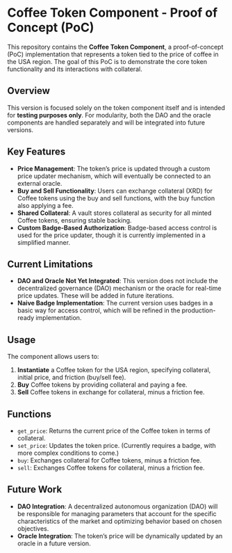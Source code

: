 # Coffee Token Component - Proof of Concept (PoC)

This repository contains the **Coffee Token Component**, a proof-of-concept (PoC) implementation that represents a token tied to the price of coffee in the USA region. The goal of this PoC is to demonstrate the core token functionality and its interactions with collateral.

## Overview

This version is focused solely on the token component itself and is intended for **testing purposes only**. For modularity, both the DAO and the oracle components are handled separately and will be integrated into future versions.

## Key Features

- **Price Management**: The token’s price is updated through a custom price updater mechanism, which will eventually be connected to an external oracle.
- **Buy and Sell Functionality**: Users can exchange collateral (XRD) for Coffee tokens using the buy and sell functions, with the buy function also applying a fee.
- **Shared Collateral**: A vault stores collateral as security for all minted Coffee tokens, ensuring stable backing.
- **Custom Badge-Based Authorization**: Badge-based access control is used for the price updater, though it is currently implemented in a simplified manner.

## Current Limitations

- **DAO and Oracle Not Yet Integrated**: This version does not include the decentralized governance (DAO) mechanism or the oracle for real-time price updates. These will be added in future iterations.
- **Naive Badge Implementation**: The current version uses badges in a basic way for access control, which will be refined in the production-ready implementation.

## Usage

The component allows users to:

1. **Instantiate** a Coffee token for the USA region, specifying collateral, initial price, and friction (buy/sell fee).
2. **Buy** Coffee tokens by providing collateral and paying a fee.
3. **Sell** Coffee tokens in exchange for collateral, minus a friction fee.

## Functions

- `get_price`: Returns the current price of the Coffee token in terms of collateral.
- `set_price`: Updates the token price. (Currently requires a badge, with more complex conditions to come.)
- `buy`: Exchanges collateral for Coffee tokens, minus a friction fee.
- `sell`: Exchanges Coffee tokens for collateral, minus a friction fee.

## Future Work

- **DAO Integration**: A decentralized autonomous organization (DAO) will be responsible for managing parameters that account for the specific characteristics of the market and optimizing behavior based on chosen objectives.
- **Oracle Integration**: The token’s price will be dynamically updated by an oracle in a future version.
